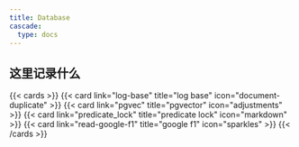 ```yaml
---
title: Database
cascade:
  type: docs
---
```



## 这里记录什么
{{< cards >}}
  {{< card link="log-base" title="log base" icon="document-duplicate" >}}
  {{< card link="pgvec" title="pgvector" icon="adjustments" >}}
  {{< card link="predicate_lock" title="predicate lock" icon="markdown" >}}
  {{< card link="read-google-f1" title="google f1" icon="sparkles" >}}
{{< /cards >}}
